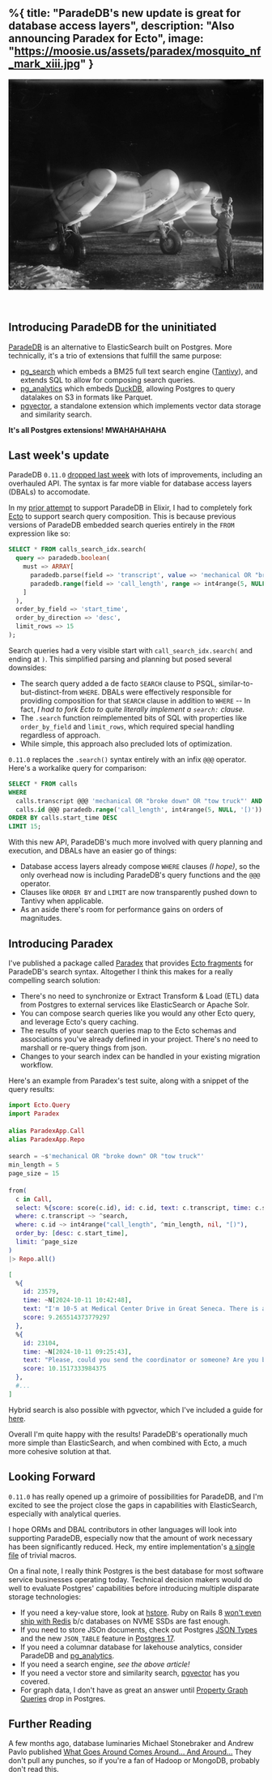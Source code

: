 %{
  title: "ParadeDB's new update is great for database access layers",
  description: "Also announcing Paradex for Ecto",
  image: "https://moosie.us/assets/paradex/mosquito_nf_mark_xiii.jpg"
}
---
<div style="display:flex;justify-content:center;">
  <img src="./assets/paradex/mosquito_nf_mark_xiii.jpg" alt="Mosquito PR MK XVI" style="margin-bottom: 2rem;">
  <!-- source: https://www.iwm.org.uk/collections/item/object/205211733 -->
</div>

## Introducing ParadeDB for the uninitiated

[ParadeDB](https://www.paradedb.com/) is an alternative to ElasticSearch built on Postgres. More technically, it's a trio of extensions that fulfill the same purpose:

* [pg_search](https://github.com/paradedb/paradedb/tree/dev/pg_search) which embeds a BM25 full text search engine ([Tantivy](https://github.com/quickwit-oss/tantivy)), and extends SQL to allow for composing search queries.
* [pg_analytics](https://github.com/paradedb/pg_analytics) which embeds [DuckDB](https://duckdb.org/), allowing Postgres to query datalakes on S3 in formats like Parquet.
* [pgvector](https://github.com/pgvector/pgvector), a standalone extension which implements vector data storage and similarity search.

**It's all Postgres extensions! MWAHAHAHAHA**

## Last week's update

ParadeDB `0.11.0` [dropped last week](https://docs.paradedb.com/changelog/0.11.0) with lots of improvements, including an overhauled API. The syntax is far more viable for database access layers (DBALs) to accomodate.

In my [prior attempt](https://moosie.us/parade_db_ecto) to support ParadeDB in Elixir, I had to completely fork [Ecto](https://github.com/elixir-ecto/ecto) to support search query composition. This is because previous versions of ParadeDB embedded search queries entirely in the `FROM` expression like so:
```sql
SELECT * FROM calls_search_idx.search(
  query => paradedb.boolean(
    must => ARRAY[
      paradedb.parse(field => 'transcript', value => 'mechanical OR "broke down" OR "tow truck"'),
      paradedb.range(field => 'call_length', range => int4range(5, NULL, '[)'))
    ]
  ),
  order_by_field => 'start_time',
  order_by_direction => 'desc',
  limit_rows => 15
);
```

Search queries had a very visible start with `call_search_idx.search(` and ending at `)`. This simplified parsing and planning but posed several downsides:

* The search query added a de facto `SEARCH` clause to PSQL, similar-to-but-distinct-from `WHERE`. DBALs were effectively responsible for providing composition for that `SEARCH` clause in addition to `WHERE` -- In fact, *I had to fork Ecto to quite literally implement a `search:` clause.*
* The `.search` function reimplemented bits of SQL with properties like `order_by_field` and `limit_rows`, which required special handling regardless of approach.
* While simple, this approach also precluded lots of optimization.

`0.11.0` replaces the `.search()` syntax entirely with an infix `@@@` operator. Here's a workalike query for comparison:
```sql
SELECT * FROM calls
WHERE
  calls.transcript @@@ 'mechanical OR "broke down" OR "tow truck"' AND 
  calls.id @@@ paradedb.range('call_length', int4range(5, NULL, '[)'))
ORDER BY calls.start_time DESC
LIMIT 15;
```

With this new API, ParadeDB's much more involved with query planning and execution, and DBALs have an easier go of things:

* Database access layers already compose `WHERE` clauses *(I hope)*, so the only overhead now is including ParadeDB's query functions and the `@@@` operator.
* Clauses like `ORDER BY` and `LIMIT` are now transparently pushed down to Tantivy when applicable.
* As an aside there's room for performance gains on orders of magnitudes.

## Introducing Paradex

I've published a package called [Paradex](https://hexdocs.pm/paradex/readme.html) that provides [Ecto fragments](https://hexdocs.pm/ecto/Ecto.Query.html#module-fragments) for ParadeDB's search syntax. Altogether I think this makes for a really compelling search solution:

* There's no need to synchronize or Extract Transform & Load (ETL) data from Postgres to external services like ElasticSearch or Apache Solr.
* You can compose search queries like you would any other Ecto query, and leverage Ecto's query caching.
* The results of your search queries map to the Ecto schemas and associations you've already defined in your project. There's no need to marshall or re-query things from json.
* Changes to your search index can be handled in your existing migration workflow.

Here's an example from Paradex's test suite, along with a snippet of the query results:
```elixir
import Ecto.Query
import Paradex

alias ParadexApp.Call
alias ParadexApp.Repo

search = ~s'mechanical OR "broke down" OR "tow truck"'
min_length = 5
page_size = 15

from(
  c in Call,
  select: %{score: score(c.id), id: c.id, text: c.transcript, time: c.start_time},
  where: c.transcript ~> ^search,
  where: c.id ~> int4range("call_length", ^min_length, nil, "[)"),
  order_by: [desc: c.start_time],
  limit: ^page_size
)
|> Repo.all()
```

```elixir
[
  %{
    id: 23579,
    time: ~N[2024-10-11 10:42:48],
    text: "I'm 10-5 at Medical Center Drive in Great Seneca. There is an accident. They haven't blocked any of the roads yet, but they might have to block it once the tow truck is here. I'll just stick around.",
    score: 9.265514373779297
  },
  %{
    id: 23104,
    time: ~N[2024-10-11 09:25:43],
    text: "Please, could you send the coordinator or someone? Are you broke down right before Watkins, ma'am?",
    score: 10.1517333984375
  },
  #...
]
```

Hybrid search is also possible with pgvector, which I've included a guide for [here](https://hexdocs.pm/paradex/hybrid_search.html).

Overall I'm quite happy with the results! ParadeDB's operationally much more simple than ElasticSearch, and when combined with Ecto, a much more cohesive solution at that.

## Looking Forward

`0.11.0` has really opened up a grimoire of possibilities for ParadeDB, and I'm excited to see the project close the gaps in capabilities with ElasticSearch, especially with analytical queries.

I hope ORMs and DBAL contributors in other languages will look into supporting ParadeDB, especially now that the amount of work necessary has been significantly reduced. Heck, my entire implementation's [a single file](https://github.com/Moosieus/paradex/tree/main/lib) of trivial macros.

On a final note, I really think Postgres is the best database for most software service businesses operating today. Technical decision makers would do well to evaluate Postgres' capabilities before introducing multiple disparate storage technologies:

* If you need a key-value store, look at [hstore](https://www.postgresql.org/docs/current/hstore.html). Ruby on Rails 8 [won't even ship with Redis](https://fly.io/ruby-dispatch/the-plan-for-rails-8/#less-moving-parts-in-production) b/c databases on NVME SSDs are fast enough.
* If you need to store JSOn documents, check out Postgres [JSON Types](https://www.postgresql.org/docs/current/datatype-json.html) and the new `JSON_TABLE` feature in [Postgres 17](https://www.postgresql.org/about/news/postgresql-17-released-2936/).
* If you need a columnar database for lakehouse analytics, consider ParadeDB and [pg_analytics](https://github.com/paradedb/pg_analytics).
* If you need a search engine, *see the above article!*
* If you need a vector store and similarity search, [pgvector](https://github.com/pgvector/pgvector) has you covered.
* For graph data, I don't have as great an answer until [Property Graph Queries](http://peter.eisentraut.org/blog/2023/04/04/sql-2023-is-finished-here-is-whats-new#property-graph-queries) drop in Postgres.

## Further Reading

A few months ago, database luminaries Michael Stonebraker and Andrew Pavlo published [What Goes Around Comes Around... And Around...](https://db.cs.cmu.edu/papers/2024/whatgoesaround-sigmodrec2024.pdf) They don't pull any punches, so if you're a fan of Hadoop or MongoDB, probably don't read this.

